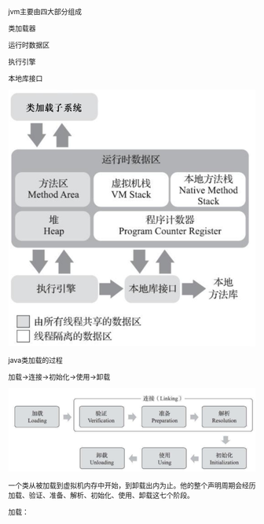 jvm主要由四大部分组成

类加载器

运行时数据区

执行引擎

本地库接口

![image-20220629090306794](java集合.assets/image-20220629090306794.png)



java类加载的过程

加载->连接->初始化->使用->卸载

![image-20220629090427230](java集合.assets/image-20220629090427230.png)

一个类从被加载到虚拟机内存中开始，到卸载出内为止。他的整个声明周期会经历加载、验证、准备、解析、初始化、使用、卸载这七个阶段。



加载：

